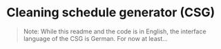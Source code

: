 # Cleaning schedule generator (CSG)

> Note: While this readme and the code is in English, the interface language of the CSG is German. For now at least...

 